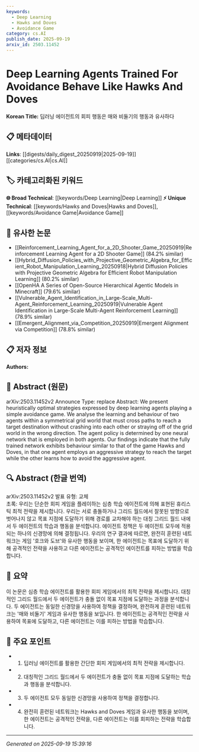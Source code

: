 ```yaml
---
keywords:
  - Deep Learning
  - Hawks and Doves
  - Avoidance Game
category: cs.AI
publish_date: 2025-09-19
arxiv_id: 2503.11452
---
```


<!-- KEYWORD_LINKING_METADATA:
{
  "processed_timestamp": "2025-09-22 21:49:23.076699",
  "vocabulary_version": "1.0",
  "selected_keywords": [
    "Deep Learning",
    "Hawks and Doves",
    "Avoidance Game"
  ],
  "rejected_keywords": [
    "Neural Networks"
  ],
  "similarity_scores": {
    "Deep Learning": 0.85,
    "Hawks and Doves": 0.72,
    "Avoidance Game": 0.7
  },
  "extraction_method": "AI_prompt_based",
  "budget_applied": true
}
-->


# Deep Learning Agents Trained For Avoidance Behave Like Hawks And Doves

**Korean Title:** 딥러닝 에이전트의 회피 행동은 매와 비둘기의 행동과 유사하다

## 📋 메타데이터

**Links**: [[digests/daily_digest_20250919|2025-09-19]]   [[categories/cs.AI|cs.AI]]

## 🏷️ 카테고리화된 키워드
**🌐 Broad Technical**: [[keywords/Deep Learning|Deep Learning]]
**⚡ Unique Technical**: [[keywords/Hawks and Doves|Hawks and Doves]], [[keywords/Avoidance Game|Avoidance Game]]

## 🔗 유사한 논문
- [[Reinforcement_Learning_Agent_for_a_2D_Shooter_Game_20250919|Reinforcement Learning Agent for a 2D Shooter Game]] (84.2% similar)
- [[Hybrid_Diffusion_Policies_with_Projective_Geometric_Algebra_for_Efficient_Robot_Manipulation_Learning_20250918|Hybrid Diffusion Policies with Projective Geometric Algebra for Efficient Robot Manipulation Learning]] (80.2% similar)
- [[OpenHA A Series of Open-Source Hierarchical Agentic Models in Minecraft]] (79.6% similar)
- [[Vulnerable_Agent_Identification_in_Large-Scale_Multi-Agent_Reinforcement_Learning_20250919|Vulnerable Agent Identification in Large-Scale Multi-Agent Reinforcement Learning]] (78.9% similar)
- [[Emergent_Alignment_via_Competition_20250919|Emergent Alignment via Competition]] (78.8% similar)

## 📋 저자 정보

**Authors:** 

## 📄 Abstract (원문)

arXiv:2503.11452v2 Announce Type: replace 
Abstract: We present heuristically optimal strategies expressed by deep learning agents playing a simple avoidance game. We analyse the learning and behaviour of two agents within a symmetrical grid world that must cross paths to reach a target destination without crashing into each other or straying off of the grid world in the wrong direction. The agent policy is determined by one neural network that is employed in both agents. Our findings indicate that the fully trained network exhibits behaviour similar to that of the game Hawks and Doves, in that one agent employs an aggressive strategy to reach the target while the other learns how to avoid the aggressive agent.

## 🔍 Abstract (한글 번역)

arXiv:2503.11452v2 발표 유형: 교체  
초록: 우리는 단순한 회피 게임을 플레이하는 심층 학습 에이전트에 의해 표현된 휴리스틱 최적 전략을 제시합니다. 우리는 서로 충돌하거나 그리드 월드에서 잘못된 방향으로 벗어나지 않고 목표 지점에 도달하기 위해 경로를 교차해야 하는 대칭 그리드 월드 내에서 두 에이전트의 학습과 행동을 분석합니다. 에이전트 정책은 두 에이전트 모두에 적용되는 하나의 신경망에 의해 결정됩니다. 우리의 연구 결과에 따르면, 완전히 훈련된 네트워크는 게임 '호크와 도브'와 유사한 행동을 보이며, 한 에이전트는 목표에 도달하기 위해 공격적인 전략을 사용하고 다른 에이전트는 공격적인 에이전트를 피하는 방법을 학습합니다.

## 📝 요약

이 논문은 심층 학습 에이전트를 활용한 회피 게임에서의 최적 전략을 제시합니다. 대칭적인 그리드 월드에서 두 에이전트가 충돌 없이 목표 지점에 도달하는 과정을 분석합니다. 두 에이전트는 동일한 신경망을 사용하여 정책을 결정하며, 완전하게 훈련된 네트워크는 '매와 비둘기' 게임과 유사한 행동을 보입니다. 한 에이전트는 공격적인 전략을 사용하여 목표에 도달하고, 다른 에이전트는 이를 피하는 방법을 학습합니다.

## 🎯 주요 포인트

- 1. 딥러닝 에이전트를 활용한 간단한 회피 게임에서의 최적 전략을 제시합니다.

- 2. 대칭적인 그리드 월드에서 두 에이전트가 충돌 없이 목표 지점에 도달하는 학습과 행동을 분석합니다.

- 3. 두 에이전트 모두 동일한 신경망을 사용하여 정책을 결정합니다.

- 4. 완전히 훈련된 네트워크는 Hawks and Doves 게임과 유사한 행동을 보이며, 한 에이전트는 공격적인 전략을, 다른 에이전트는 이를 회피하는 전략을 학습합니다.

---

*Generated on 2025-09-19 15:39:16*
